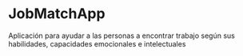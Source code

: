 # JobMatchApp
Aplicación para ayudar a las personas a encontrar trabajo según sus habilidades, capacidades emocionales e intelectuales
